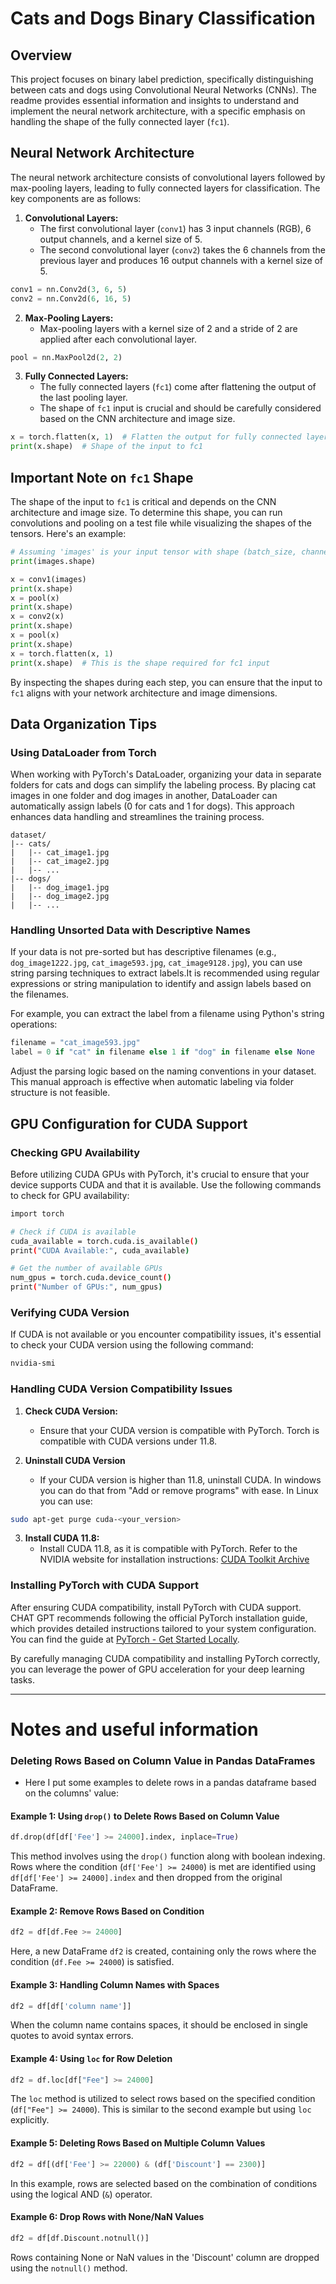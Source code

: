# Cats and Dogs Binary Classification

## Overview
This project focuses on binary label prediction, specifically distinguishing between cats and dogs using Convolutional Neural Networks (CNNs). The readme provides essential information and insights to understand and implement the neural network architecture, with a specific emphasis on handling the shape of the fully connected layer (`fc1`).

## Neural Network Architecture
The neural network architecture consists of convolutional layers followed by max-pooling layers, leading to fully connected layers for classification. The key components are as follows:

1. **Convolutional Layers:**
   - The first convolutional layer (`conv1`) has 3 input channels (RGB), 6 output channels, and a kernel size of 5.
   - The second convolutional layer (`conv2`) takes the 6 channels from the previous layer and produces 16 output channels with a kernel size of 5.

```python
conv1 = nn.Conv2d(3, 6, 5)
conv2 = nn.Conv2d(6, 16, 5)
```

2. **Max-Pooling Layers:**
   - Max-pooling layers with a kernel size of 2 and a stride of 2 are applied after each convolutional layer.

```python
pool = nn.MaxPool2d(2, 2)
```

3. **Fully Connected Layers:**
   - The fully connected layers (`fc1`) come after flattening the output of the last pooling layer.
   - The shape of `fc1` input is crucial and should be carefully considered based on the CNN architecture and image size.

```python
x = torch.flatten(x, 1)  # Flatten the output for fully connected layers
print(x.shape)  # Shape of the input to fc1
```

## Important Note on `fc1` Shape
The shape of the input to `fc1` is critical and depends on the CNN architecture and image size. To determine this shape, you can run convolutions and pooling on a test file while visualizing the shapes of the tensors. Here's an example:

```python
# Assuming 'images' is your input tensor with shape (batch_size, channels, height, width)
print(images.shape)

x = conv1(images)
print(x.shape)
x = pool(x)
print(x.shape)
x = conv2(x)
print(x.shape)
x = pool(x)
print(x.shape)
x = torch.flatten(x, 1)
print(x.shape)  # This is the shape required for fc1 input
```

By inspecting the shapes during each step, you can ensure that the input to `fc1` aligns with your network architecture and image dimensions.

## Data Organization Tips

### Using DataLoader from Torch

When working with PyTorch's DataLoader, organizing your data in separate folders for cats and dogs can simplify the labeling process. By placing cat images in one folder and dog images in another, DataLoader can automatically assign labels (0 for cats and 1 for dogs). This approach enhances data handling and streamlines the training process.

```plaintext
dataset/
|-- cats/
|   |-- cat_image1.jpg
|   |-- cat_image2.jpg
|   |-- ...
|-- dogs/
|   |-- dog_image1.jpg
|   |-- dog_image2.jpg
|   |-- ...
```

### Handling Unsorted Data with Descriptive Names

If your data is not pre-sorted but has descriptive filenames (e.g., `dog_image1222.jpg`, `cat_image593.jpg`, `cat_image9128.jpg`), you can use string parsing techniques to extract labels.It is recommended using regular expressions or string manipulation to identify and assign labels based on the filenames.

For example, you can extract the label from a filename using Python's string operations:

```python
filename = "cat_image593.jpg"
label = 0 if "cat" in filename else 1 if "dog" in filename else None
```

Adjust the parsing logic based on the naming conventions in your dataset. This manual approach is effective when automatic labeling via folder structure is not feasible.

## GPU Configuration for CUDA Support

### Checking GPU Availability

Before utilizing CUDA GPUs with PyTorch, it's crucial to ensure that your device supports CUDA and that it is available. Use the following commands to check for GPU availability:

```bash
import torch

# Check if CUDA is available
cuda_available = torch.cuda.is_available()
print("CUDA Available:", cuda_available)

# Get the number of available GPUs
num_gpus = torch.cuda.device_count()
print("Number of GPUs:", num_gpus)
```

### Verifying CUDA Version

If CUDA is not available or you encounter compatibility issues, it's essential to check your CUDA version using the following command:

```bash
nvidia-smi
```

### Handling CUDA Version Compatibility Issues

1. **Check CUDA Version:**
   - Ensure that your CUDA version is compatible with PyTorch. Torch is compatible with CUDA versions under 11.8.

2. **Uninstall CUDA Version**
   - If your CUDA version is higher than 11.8, uninstall CUDA. In windows you can do that from "Add or remove programs" with ease. In Linux you can use:
```bash
sudo apt-get purge cuda-<your_version>
```

3. **Install CUDA 11.8:**
   - Install CUDA 11.8, as it is compatible with PyTorch. Refer to the NVIDIA website for installation instructions: [CUDA Toolkit Archive](https://developer.nvidia.com/cuda-11-8-0-download-archive)

### Installing PyTorch with CUDA Support

After ensuring CUDA compatibility, install PyTorch with CUDA support. CHAT GPT recommends following the official PyTorch installation guide, which provides detailed instructions tailored to your system configuration. You can find the guide at [PyTorch - Get Started Locally](https://pytorch.org/get-started/locally/).

By carefully managing CUDA compatibility and installing PyTorch correctly, you can leverage the power of GPU acceleration for your deep learning tasks.

----

# Notes and useful information


### Deleting Rows Based on Column Value in Pandas DataFrames

- Here I put some examples to delete rows in a pandas dataframe based on the columns' value:

#### Example 1: Using `drop()` to Delete Rows Based on Column Value

```python
df.drop(df[df['Fee'] >= 24000].index, inplace=True)
```

This method involves using the `drop()` function along with boolean indexing. Rows where the condition (`df['Fee'] >= 24000`) is met are identified using `df[df['Fee'] >= 24000].index` and then dropped from the original DataFrame.

#### Example 2: Remove Rows Based on Condition

```python
df2 = df[df.Fee >= 24000]
```

Here, a new DataFrame `df2` is created, containing only the rows where the condition (`df.Fee >= 24000`) is satisfied.

#### Example 3: Handling Column Names with Spaces

```python
df2 = df[df['column name']]
```

When the column name contains spaces, it should be enclosed in single quotes to avoid syntax errors.

#### Example 4: Using `loc` for Row Deletion

```python
df2 = df.loc[df["Fee"] >= 24000]
```

The `loc` method is utilized to select rows based on the specified condition (`df["Fee"] >= 24000`). This is similar to the second example but using `loc` explicitly.

#### Example 5: Deleting Rows Based on Multiple Column Values

```python
df2 = df[(df['Fee'] >= 22000) & (df['Discount'] == 2300)]
```

In this example, rows are selected based on the combination of conditions using the logical AND (`&`) operator.

#### Example 6: Drop Rows with None/NaN Values

```python
df2 = df[df.Discount.notnull()]
```

Rows containing None or NaN values in the 'Discount' column are dropped using the `notnull()` method.

